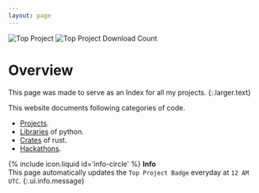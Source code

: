 ```yaml
---
layout: page
---
```


<!-- top badge -->
![Top Project](https://img.shields.io/badge/Top%20Downloaded%20Project%20-%20modstore%20-%20Blue?link=https://pypi.org/project/modstore)
![Top Project Download Count](https://img.shields.io/badge/Top%20Project%20Download%20Count%20-%206392%20-%20Blue?link=https://pypi.org/project/modstore)

# Overview

This page was made to serve as an Index for all my projects.
{:.larger.text}

This website documents following categories of code.

- [Projects](https://d33p0st.in/documentation/#/projects).
- [Libraries](https://d33p0st.in/documentation/#/libraries) of python.
- [Crates](https://d33p0st.in/documentation/#/crates) of rust.
- [Hackathons](https://d33p0st.in/documentation/#/hackathons).

<span>{% include icon.liquid id='info-circle' %} <b>Info</b></span><br> This page automatically updates the `Top Project Badge` everyday at `12 AM UTC`.
{:.ui.info.message}